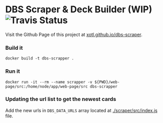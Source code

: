 # DBS Scraper & Deck Builder  (WIP) ![Travis Status](https://travis-ci.org/Xotl/dbs-scraper.svg?branch=master)

Visit the Github Page of this project at [xotl.github.io/dbs-scraper](https://xotl.github.io/dbs-scraper/).


### Build it
`docker build -t dbs-scrapper .`

### Run it
`docker run -it --rm --name scrapper -v ${PWD}/web-page/src:/home/node/app/web-page/src dbs-scrapper`


### Updating the url list to get the newest cards
Add the new urls in `DBS_DATA_URLS` array located at [./scraper/src/index.js](scraper/src/index.js) file.